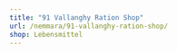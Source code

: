 ```yaml
---
title: "91 Vallanghy Ration Shop"
url: /nemmara/91-vallanghy-ration-shop/
shop: Lebensmittel
---
```

